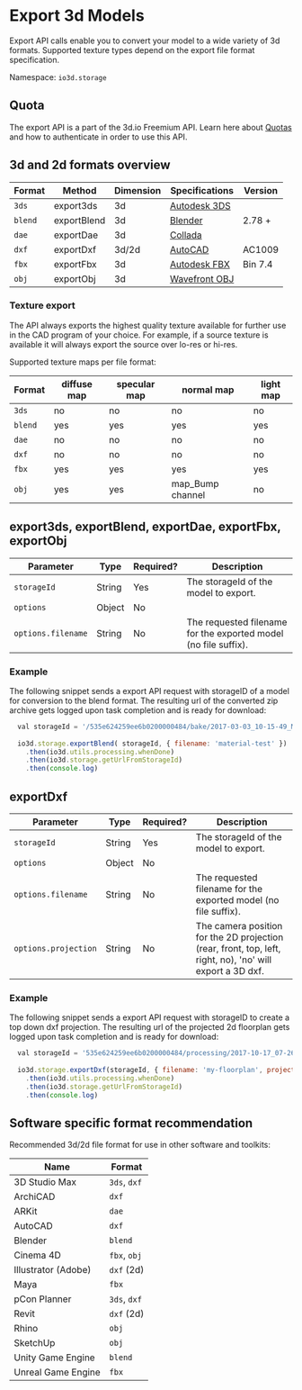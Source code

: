 # Export 3d Models

Export API calls enable you to convert your model to a wide variety of 3d formats.
Supported texture types depend on the export file format specification.

Namespace: `io3d.storage`

## Quota

The export API is a part of the 3d.io Freemium API. Learn here about [Quotas](https://3d.io/docs/api/1/authentication.html)
and how to authenticate in order to use this API.

## 3d and 2d formats overview

| Format   | Method | Dimension | Specifications | Version |
| ---      | ---     | ---       | --- | --- |
| `3ds`    | export3ds | 3d      | [Autodesk 3DS](http://www.martinreddy.net/gfx/3d/3DS.spec)| |
| `blend`  | exportBlend | 3d    | [Blender](https://www.blender.org/) | 2.78 +|
| `dae`    | exportDae | 3d      | [Collada](https://www.khronos.org/files/collada_spec_1_4.pdf) | |
| `dxf`    | exportDxf | 3d/2d   | [AutoCAD](http://usa.autodesk.com/adsk/servlet/item?id=24240325&siteID=123112) | AC1009 |
| `fbx`    | exportFbx | 3d      | [Autodesk FBX](https://wiki.blender.org/index.php/Extensions:2.6/Py/Scripts/Import-Export/Autodesk_FBX)| Bin 7.4|
| `obj`    | exportObj | 3d      | [Wavefront OBJ](http://www.fileformat.info/format/wavefrontobj/egff.htm)| |

### Texture export

The API always exports the highest quality texture available for further use in the CAD program of your choice.
For example, if a source texture is available it will always export the source over lo-res or hi-res.

Supported texture maps per file format:

| Format   | diffuse map | specular map | normal map | light map |
| ---      | ---         | ---          | ---        | ---       |
| `3ds`    | no          | no           | no         | no        |
| `blend`  | yes         | yes          | yes        | yes       |
| `dae`    | no          | no           | no         | no        |
| `dxf`    | no          | no           | no         | no        |
| `fbx`    | yes         | yes          | yes        | yes       |
| `obj`    | yes         | yes          | map_Bump channel | no        |


## export3ds,  exportBlend, exportDae, exportFbx, exportObj

| Parameter | Type | Required? | Description |
| --- | --- | --- | --- |
| `storageId` | String | Yes | The storageId of the model to export. |
| `options` | Object | No | |
| `options.filename`  | String | No | The requested filename for the exported model (no file suffix). |

### Example

The following snippet sends a export API request with storageID of a model for conversion to the blend format.
The resulting url of the converted zip archive gets logged upon task completion and is ready for download:

```javascript
  val storageId = '/535e624259ee6b0200000484/bake/2017-03-03_10-15-49_M7nYrh/regular/lighting.gz.data3d.buffer'
  
  io3d.storage.exportBlend( storageId, { filename: 'material-test' })
    .then(io3d.utils.processing.whenDone)
    .then(io3d.storage.getUrlFromStorageId)
    .then(console.log)
```

## exportDxf

| Parameter | Type | Required? | Description |
| --- | --- | --- | --- |
| `storageId` | String | Yes  | The storageId of the model to export. |
| `options` | Object | No | |
| `options.filename`  | String | No | The requested filename for the exported model (no file suffix). |
| `options.projection`| String | No | The camera position for the 2D projection (rear, front, top, left, right, no), 'no' will export a 3D dxf. |

### Example

The following snippet sends a export API request with storageID to create a top down dxf projection.
The resulting url of the projected 2d floorplan gets logged upon task completion and is ready for download:

```javascript
  val storageId = '535e624259ee6b0200000484/processing/2017-10-17_07-26-42_eqgq9n/lighting.gz.data3d.buffer'
  
  io3d.storage.exportDxf(storageId, { filename: 'my-floorplan', projection: 'top' })
    .then(io3d.utils.processing.whenDone)
    .then(io3d.storage.getUrlFromStorageId)
    .then(console.log)
```

## Software specific format recommendation

Recommended 3d/2d file format for use in other software and toolkits:

| Name          | Format |
| ---           | ---    |
| 3D Studio Max | `3ds`, `dxf` |
| ArchiCAD      | `dxf` |
| ARKit         | `dae` |
| AutoCAD       | `dxf` |
| Blender       | `blend` |
| Cinema 4D     | `fbx`, `obj` |
| Illustrator (Adobe) | `dxf` (2d) |
| Maya          | `fbx` |
| pCon Planner  | `3ds`, `dxf` |
| Revit         | `dxf` (2d) |
| Rhino         | `obj` |
| SketchUp      | `obj` |
| Unity Game Engine  | `blend` |
| Unreal Game Engine | `fbx` |

